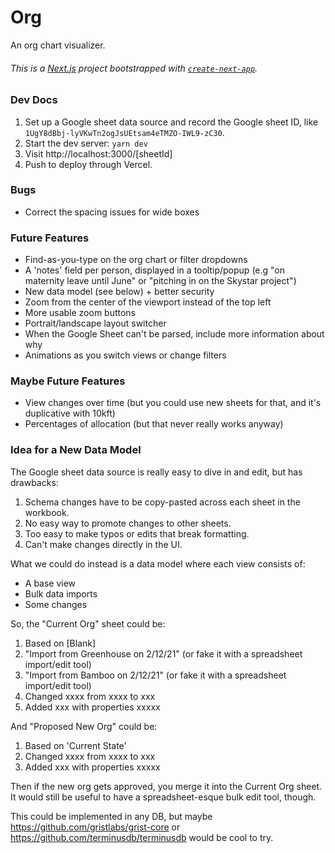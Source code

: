 # Org

An org chart visualizer.

###### This is a [Next.js](https://nextjs.org/) project bootstrapped with [`create-next-app`](https://github.com/vercel/next.js/tree/canary/packages/create-next-app).

### Dev Docs

1. Set up a Google sheet data source and record the Google sheet ID, like `1UgY8dBbj-lyVKwTn2ogJsUEtsam4eTMZO-IWL9-zC30`.
1. Start the dev server: `yarn dev` 
1. Visit http://localhost:3000/[sheetId]
1. Push to deploy through Vercel.

### Bugs

* Correct the spacing issues for wide boxes

### Future Features

* Find-as-you-type on the org chart or filter dropdowns
* A 'notes' field per person, displayed in a tooltip/popup (e.g "on maternity leave until June" or "pitching in on the Skystar project")
* New data model (see below) + better security
* Zoom from the center of the viewport instead of the top left
* More usable zoom buttons
* Portrait/landscape layout switcher
* When the Google Sheet can't be parsed, include more information about why
* Animations as you switch views or change filters

### Maybe Future Features

* View changes over time (but you could use new sheets for that, and it's duplicative with 10kft)
* Percentages of allocation (but that never really works anyway)

### Idea for a New Data Model

The Google sheet data source is really easy to dive in and edit, but has drawbacks:
1. Schema changes have to be copy-pasted across each sheet in the workbook.
1. No easy way to promote changes to other sheets.
1. Too easy to make typos or edits that break formatting.
1. Can't make changes directly in the UI.

What we could do instead is a data model where each view consists of:
* A base view
* Bulk data imports
* Some changes

So, the "Current Org" sheet could be:
1. Based on [Blank]
1. "Import from Greenhouse on 2/12/21" (or fake it with a spreadsheet import/edit tool)
1. "Import from Bamboo on 2/12/21" (or fake it with a spreadsheet import/edit tool)
1. Changed xxxx from xxxx to xxx
1. Added xxx with properties xxxxx

And "Proposed New Org" could be:
1. Based on 'Current State'
1. Changed xxxx from xxxx to xxx
1. Added xxx with properties xxxxx

Then if the new org gets approved, you merge it into the Current Org sheet.  It would still be useful to have a spreadsheet-esque bulk edit tool, though.

This could be implemented in any DB, but maybe https://github.com/gristlabs/grist-core or https://github.com/terminusdb/terminusdb would be cool to try.
